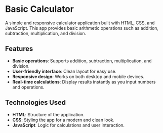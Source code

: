 # Basic Calculator

A simple and responsive calculator application built with HTML, CSS, and JavaScript. This app provides basic arithmetic operations such as addition, subtraction, multiplication, and division.

## Features

- **Basic operations**: Supports addition, subtraction, multiplication, and division.
- **User-friendly interface**: Clean layout for easy use.
- **Responsive design**: Works on both desktop and mobile devices.
- **Real-time calculations**: Display results instantly as you input numbers and operations.

## Technologies Used

- **HTML**: Structure of the application.
- **CSS**: Styling the app for a modern and clean look.
- **JavaScript**: Logic for calculations and user interaction.

